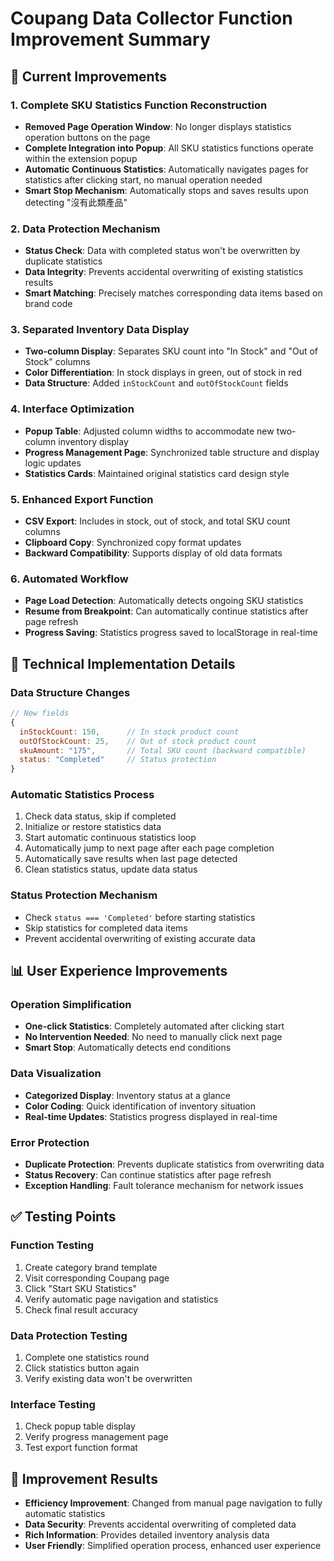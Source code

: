 # Coupang Data Collector Function Improvement Summary

## 🎯 Current Improvements

### 1. Complete SKU Statistics Function Reconstruction
- **Removed Page Operation Window**: No longer displays statistics operation buttons on the page
- **Complete Integration into Popup**: All SKU statistics functions operate within the extension popup
- **Automatic Continuous Statistics**: Automatically navigates pages for statistics after clicking start, no manual operation needed
- **Smart Stop Mechanism**: Automatically stops and saves results upon detecting "沒有此類產品"

### 2. Data Protection Mechanism
- **Status Check**: Data with completed status won't be overwritten by duplicate statistics
- **Data Integrity**: Prevents accidental overwriting of existing statistics results
- **Smart Matching**: Precisely matches corresponding data items based on brand code

### 3. Separated Inventory Data Display
- **Two-column Display**: Separates SKU count into "In Stock" and "Out of Stock" columns
- **Color Differentiation**: In stock displays in green, out of stock in red
- **Data Structure**: Added `inStockCount` and `outOfStockCount` fields

### 4. Interface Optimization
- **Popup Table**: Adjusted column widths to accommodate new two-column inventory display
- **Progress Management Page**: Synchronized table structure and display logic updates
- **Statistics Cards**: Maintained original statistics card design style

### 5. Enhanced Export Function
- **CSV Export**: Includes in stock, out of stock, and total SKU count columns
- **Clipboard Copy**: Synchronized copy format updates
- **Backward Compatibility**: Supports display of old data formats

### 6. Automated Workflow
- **Page Load Detection**: Automatically detects ongoing SKU statistics
- **Resume from Breakpoint**: Can automatically continue statistics after page refresh
- **Progress Saving**: Statistics progress saved to localStorage in real-time

## 🔧 Technical Implementation Details

### Data Structure Changes
```javascript
// New fields
{
  inStockCount: 150,      // In stock product count
  outOfStockCount: 25,    // Out of stock product count
  skuAmount: "175",       // Total SKU count (backward compatible)
  status: "Completed"     // Status protection
}
```

### Automatic Statistics Process
1. Check data status, skip if completed
2. Initialize or restore statistics data
3. Start automatic continuous statistics loop
4. Automatically jump to next page after each page completion
5. Automatically save results when last page detected
6. Clean statistics status, update data status

### Status Protection Mechanism
- Check `status === 'Completed'` before starting statistics
- Skip statistics for completed data items
- Prevent accidental overwriting of existing accurate data

## 📊 User Experience Improvements

### Operation Simplification
- **One-click Statistics**: Completely automated after clicking start
- **No Intervention Needed**: No need to manually click next page
- **Smart Stop**: Automatically detects end conditions

### Data Visualization
- **Categorized Display**: Inventory status at a glance
- **Color Coding**: Quick identification of inventory situation
- **Real-time Updates**: Statistics progress displayed in real-time

### Error Protection
- **Duplicate Protection**: Prevents duplicate statistics from overwriting data
- **Status Recovery**: Can continue statistics after page refresh
- **Exception Handling**: Fault tolerance mechanism for network issues

## ✅ Testing Points

### Function Testing
1. Create category brand template
2. Visit corresponding Coupang page
3. Click "Start SKU Statistics"
4. Verify automatic page navigation and statistics
5. Check final result accuracy

### Data Protection Testing
1. Complete one statistics round
2. Click statistics button again
3. Verify existing data won't be overwritten

### Interface Testing
1. Check popup table display
2. Verify progress management page
3. Test export function format

## 🎉 Improvement Results

- **Efficiency Improvement**: Changed from manual page navigation to fully automatic statistics
- **Data Security**: Prevents accidental overwriting of completed data
- **Rich Information**: Provides detailed inventory analysis data
- **User Friendly**: Simplified operation process, enhanced user experience 